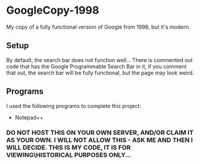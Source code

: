 # GoogleCopy-1998

My copy of a fully functional version of Google from 1998, but it's modern.  

## Setup

By default, the search bar does not function well... There is commented out code that has the Google Programmable Search Bar in it, if you comment that out, the search bar will be fully functional, but the page may look weird.  

## Programs

I used the following programs to complete this project:

 - Notepad++

### DO NOT HOST THIS ON YOUR OWN SERVER, AND/OR CLAIM IT AS YOUR OWN.  I WILL NOT ALLOW THIS - ASK ME AND THEN I WILL DECIDE.  THIS IS MY CODE, IT IS FOR VIEWING\HISTORICAL PURPOSES ONLY...
